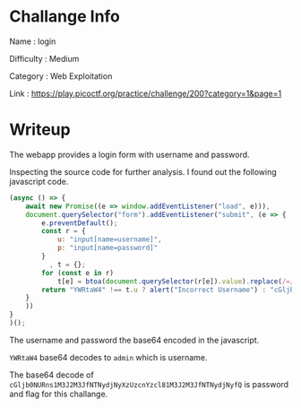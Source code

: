# Challange Info

Name : login

Difficulty : Medium

Category : Web Exploitation

Link : https://play.picoctf.org/practice/challenge/200?category=1&page=1

# Writeup

The webapp provides a login form with username and password.

Inspecting the source code for further analysis. I found out the following javascript code.

```javascript
(async () => {
    await new Promise((e => window.addEventListener("load", e))),
    document.querySelector("form").addEventListener("submit", (e => {
        e.preventDefault();
        const r = {
            u: "input[name=username]",
            p: "input[name=password]"
        }
          , t = {};
        for (const e in r)
            t[e] = btoa(document.querySelector(r[e]).value).replace(/=/g, "");
        return "YWRtaW4" !== t.u ? alert("Incorrect Username") : "cGljb0NURns1M3J2M3JfNTNydjNyXzUzcnYzcl81M3J2M3JfNTNydjNyfQ" !== t.p ? alert("Incorrect Password") : void alert(`Correct Password! Your flag is ${atob(t.p)}.`)
    }
    ))
}
)();
```

The username and password the base64 encoded in the javascript.

`YWRtaW4` base64 decodes to `admin` which is username.

The base64 decode of `cGljb0NURns1M3J2M3JfNTNydjNyXzUzcnYzcl81M3J2M3JfNTNydjNyfQ` is password and flag for this challange.
